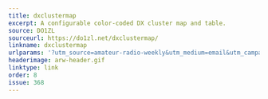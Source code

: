 ```yaml
---
title: dxclustermap
excerpt: A configurable color-coded DX cluster map and table.
source: DO1ZL
sourceurl: https://do1zl.net/dxclustermap/
linkname: dxclustermap
urlparams: '?utm_source=amateur-radio-weekly&utm_medium=email&utm_campaign=newsletter'
headerimage: arw-header.gif
linktype: link
order: 8
issue: 368
---
```

